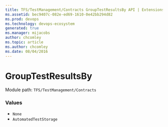 ```yaml
---
title: TFS/TestManagement/Contracts GroupTestResultsBy API | Extensions for Azure DevOps Services
ms.assetid: bec9407c-082e-ed69-1610-0e42bb294d82
ms.prod: devops
ms.technology: devops-ecosystem
generated: true
ms.manager: mijacobs
author: chcomley
ms.topic: article
ms.author: chcomley
ms.date: 08/04/2016
---
```


# GroupTestResultsBy

Module path: `TFS/TestManagement/Contracts`

### Values

* `None` 
* `AutomatedTestStorage` 
